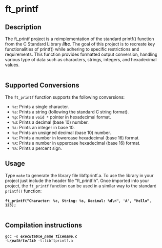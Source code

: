 <h1>ft_printf</h1>

<h2>Description</h2>

The ft_printf project is a reimplementation of the standard printf() function from the C Standard Library <strong><em>libc</em></strong>. The goal of this project is to recreate key functionalities of printf() while adhering to specific restrictions and requirements. This function provides formatted output conversion, handling various type of data such as characters, strings, integers, and hexadecimal values.
<br><br>
<h2>Supported Conversions</h2>
<p>The <code>ft_printf</code> function supports the following conversions:</p>
<ul>
  <li><code>%c</code>: Prints a single character.</li>
  <li><code>%s</code>: Prints a string (following the standard C string format).</li>
  <li><code>%p</code>: Prints a <code>void *</code> pointer in hexadecimal format.</li>
  <li><code>%d</code>: Prints a decimal (base 10) number.</li>
  <li><code>%i</code>: Prints an integer in base 10.</li>
  <li><code>%u</code>: Prints an unsigned decimal (base 10) number.</li>
  <li><code>%x</code>: Prints a number in lowercase hexadecimal (base 16) format.</li>
  <li><code>%X</code>: Prints a number in uppercase hexadecimal (base 16) format.</li>
  <li><code>%%</code>: Prints a percent sign.</li>
</ul>

<h2>Usage</h2>
Type <code>make</code> to generate the library file libftprintf.a. To use the library in your project just include the header file "ft_printf.h". Once imported into your project, the <code>ft_printf</code> function can be used in a similar way to the standard <code>printf()</code> function:
<br><br>
<strong><code>ft_printf("Character: %c, String: %s, Decimal: %d\n", 'A', "Hello", 123);</code></strong>
<br><br>
<h2>Compilation instructions</h2>

<code>gcc -o <strong><em>executable_name filename.c</em></strong> -L<strong><em>/path/to/lib</em></strong> -l:libftprintf.a</code>


